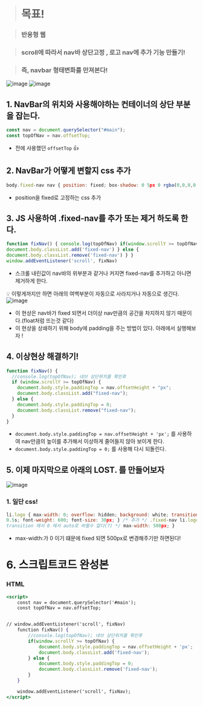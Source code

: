 > <h1>목표!</h1>

> <h3>반응형 웹</h3>

> <h3>scroll에 따라서 nav바 상단고정 , 로고 nav에 추가 기능 만들기!</h3>

> <h3>즉, navbar 형태변화를 만져본다!</h3>

<img alt="image" src="https://user-images.githubusercontent.com/82592845/163195136-ffefe587-1e58-4807-a6cd-0657c891a001.png">

<img alt="image" src="https://user-images.githubusercontent.com/82592845/163195293-b259cf10-ed89-45fb-9f8e-b61c4a8f77bc.png">

## 1. NavBar의 위치와 사용해야하는 컨테이너의 상단 부분을 잡는다.

```jsx
const nav = document.querySelector("#main");
const topOfNav = nav.offsetTop;
```

- 전에 사용했던 `offsetTop` 👍

## 2. NavBar가 어떻게 변할지 css 추가

```jsx
body.fixed-nav nav { position: fixed; box-shadow: 0 5px 0 rgba(0,0,0,0.1); }
```

- position을 fixed로 고정하는 css 추가

## 3. JS 사용하여 .fixed-nav를 추가 또는 제거 하도록 한다.

```jsx
function fixNav() { console.log(topOfNav) if(window.scrollY >= topOfNav) {
document.body.classList.add('fixed-nav') } else {
document.body.classList.remove('fixed-nav') } }
window.addEventListener('scroll', fixNav)
```

- 스크롤 내린값이 nav바의 위부분과 같거나 커지면 fixed-nav를 추가하고 아니면 제거하게 한다.

<aside>
💡 이렇게까지만 하면 아래의 여백부분이 자동으로 사라지거나 자동으로 생긴다.

</aside>

<img alt="image" src="https://user-images.githubusercontent.com/82592845/163195505-75202f9d-620a-419b-99ee-185fb5830d19.png">

- 이 현상은 nav바가 fixed 되면서 더이상 nav만큼의 공간을 차지하지 않기 때문이다.(float처럼 뜨는것 같다)
- 이 현상을 상쇄하기 위해 body에 padding을 주는 방법이 있다. 아래에서 실행해보자 !

## 4. 이상현상 해결하기!

```jsx
function fixNav() {
  //console.log(topOfNav); 네브 상단위치를 확인후
  if (window.scrollY >= topOfNav) {
    document.body.style.paddingTop = nav.offsetHeight + "px";
    document.body.classList.add("fixed-nav");
  } else {
    document.body.style.paddingTop = 0;
    document.body.classList.remove("fixed-nav");
  }
}
```

- `document.body.style.paddingTop = nav.offsetHeight + 'px';`
  를 사용하여 nav만큼의 높이를 추가해서 이상하게 줄어들지 않아 보이게 한다.
- `document.body.style.paddingTop = 0;`
  를 사용해 다시 되돌린다.

## 5. 이제 마지막으로 아래의 LOST. 를 만들어보자

<img alt="image" src="https://user-images.githubusercontent.com/82592845/163195541-eb051d19-836f-4c56-b365-a0e32452f1e7.png">

### 1. 일단 css!

```jsx
li.logo { max-width: 0; overflow: hidden; background: white; transition: all
0.5s; font-weight: 600; font-size: 30px; } /* 추가 */ .fixed-nav li.logo { /*
transition 에서 0 에서 auto로 바뀔수 없다(?) */ max-width: 500px; }
```

- max-width:가 0 이기 떄문에 fixed 되면 500px로 변경해주기만 하면된다!

# 6. 스크립트코드 완성본

### HTML

```jsx
<script>
    const nav = document.querySelector('#main');
    const topOfNav = nav.offsetTop;


// window.addEventListener('scroll', fixNav)
    function fixNav() {
        //console.log(topOfNav); 네브 상단위치를 확인후
        if(window.scrollY >= topOfNav) {
            document.body.style.paddingTop = nav.offsetHeight + 'px';
            document.body.classList.add('fixed-nav');
        } else {
            document.body.style.paddingTop = 0;
            document.body.classList.remove('fixed-nav');
        }
    }

    window.addEventListener('scroll', fixNav);
</script>
```
